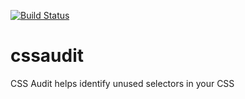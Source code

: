 [![Build Status](https://travis-ci.org/dp-lewis/cssaudit.svg?branch=dev)](https://travis-ci.org/dp-lewis/cssaudit)

# cssaudit
CSS Audit helps identify unused selectors in your CSS
